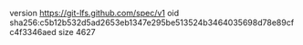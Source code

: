 version https://git-lfs.github.com/spec/v1
oid sha256:c5b12b532d5ad2653eb1347e295be513524b3464035698d78e89cfc4f3346aed
size 4627
